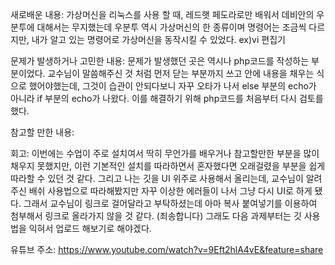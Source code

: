 새로배운 내용:
  가상머신을 리눅스를 사용 할 때, 레드햇 페도라로만 배워서 데비안의 우분투에 대해서는 무지했는데 우분투 역시 가상머신의 한 종류이며 명령어는 조금씩 다르지만,
  내가 알고 있는 명령어로 가상머신을 동작시킬 수 있었다. ex)vi 편집기
  
  
문제가 발생하거나 고민한 내용:
  문제가 발생했던 곳은 역시나 php코드를 작성하는 부분이었다. 교수님이 말씀해주신 것 처럼 먼저 닫는 부분까지 쓰고 안에 내용을 채우는 식으로 했어야했는데,
  그것이 습관이 안되다보니 자꾸 오타가 나서 else 부분의 echo가 아니라 if 부분의 echo가 나왔다. 이를 해결하기 위해 php코드를 처음부터 다시 검토를 했다.
  
 
 참고할 만한 내용:
  
  
회고:
  이번에는 수업이 주로 설치여서 딱히 무언가를 배우거나 참고할만한 부분을 많이 채우지 못했지만, 이런 기본적인 설치를 따라하면서 혼자했다면 오래걸렸을 부분을 쉽게 따라할 수 있던 것 같다.
  그리고 나는 깃을 UI 위주로 사용해서 올리는데, 교수님이 알려주신 배쉬 사용법으로 따라해봤지만 자꾸 이상한 에러들이 나서 그냥 다시 UI로 하게 됐다.
  그래서 교수님이 링크로 걸어달라고 부탁하셨는데 아마 복사 붙여넣기를 이용하여 첨부해서 링크로 올라가지 않을 것 같다. (죄송합니다)
  그래도 다음 과제부터는 깃 사용법을 익혀서 업로드 해보기로 해야겠다.
  
  
 
유튜브 주소: https://www.youtube.com/watch?v=9Eft2hlA4vE&feature=share
